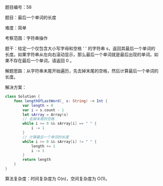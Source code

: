 题目编号：58

题目：最后一个单词的长度

难度：简单

考察范围：字符串操作

题干：给定一个仅包含大小写字母和空格 ' ' 的字符串 s，返回其最后一个单词的长度。如果字符串从左向右滚动显示，那么最后一个单词就是最后出现的单词。如果不存在最后一个单词，请返回 0 。

解题思路：从字符串末尾开始遍历，先去掉末尾的空格，然后计算最后一个单词的长度。

解决方案：

```swift
class Solution {
    func lengthOfLastWord(_ s: String) -> Int {
        var length = 0
        var i = s.count - 1
        let sArray = Array(s)
        // 去掉末尾的空格
        while i >= 0 && sArray[i] == " " {
            i -= 1
        }
        // 计算最后一个单词的长度
        while i >= 0 && sArray[i] != " " {
            length += 1
            i -= 1
        }
        return length
    }
}
```

算法复杂度：时间复杂度为 O(n)，空间复杂度为 O(1)。
